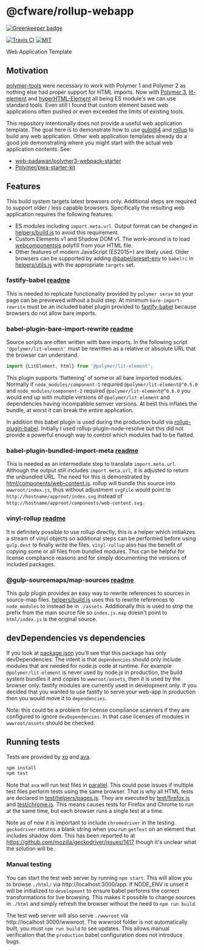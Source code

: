 # @cfware/rollup-webapp

[![Greenkeeper badge](https://badges.greenkeeper.io/cfware/rollup-webapp.svg)](https://greenkeeper.io/)

[![Travis CI][travis-image]][travis-url]
[![MIT][license-image]](LICENSE)

Web Application Template


## Motivation

[polymer-tools] were necessary to work with Polymer 1 and Polymer 2 as nothing else
had proper support for HTML imports.  Now with [Polymer 3], [lit-element] and
[hyperHTML-Element] all being ES module's we can use standard tools.  Even still I
found that custom element based web applications often pushed or even exceeded the
limits of existing tools.

This repository intentionally does not provide a useful web application template.  The
goal here is to demonstrate how to use [gulp@4] and [rollup] to build any web application.
Other web application templates already do a good job demonstrating where you might start
with the actual web application contents.  See:

* [web-padawan/polymer3-webpack-starter]
* [Polymer/pwa-starter-kit]


## Features

This build system targets latest browsers only.  Additional steps are required to support
older / less capable browsers.  Specifically the resulting web application requires the
following features:

* ES modules including `import.meta.url`.  Output format can be changed in [helpers/build.js]
to avoid this requirement.
* Custom Elements v1 and Shadow DOM v1.  The work-around is to load [webcomponentsjs]
polyfill from your HTML file.
* Other features of modern JavaScript (ES2015+) are likely used.  Older browsers can be
supported by adding [@babel/preset-env] to `babelrc` in [helpers/utils.js] with the
appropriate `targets` set.


### fastify-babel [readme](https://github.com/cfware/fastify-babel#readme)

This is needed to replicate functionality provided by `polymer serve` so your page can
be previewed without a build step.  At minimum `bare-import-rewrite` must be an included
babel plugin provided to [fastify-babel] because browsers do not allow bare imports.


### babel-plugin-bare-import-rewrite [readme](https://github.com/cfware/babel-plugin-bare-import-rewrite#readme)

Source scripts are often written with bare imports.  In the following script
`'@polymer/lit-element'` must be rewritten as a relative or absolute URL that the
browser can understand.

```js
import {LitElement, html} from '@polymer/lit-element';
```

This plugin supports 'flattening' of some or all bare imported modules.  Normally
if `node_modules/component-1` required `@polymer/lit-element@^0.5.0` and
`node_modules/component-2` required `@polymer/lit-element@^0.6.0` you would end up
with multiple versions of `@polymer/lit-element` and dependencies having incompatible
semver versions.  At best this inflates the bundle, at worst it can break the entire
application.

In addition this babel plugin is used during the production build via
[rollup-plugin-babel].  Initially I used rollup-plugin-node-resolve but this did not
provide a powerful enough way to control which modules had to be flatted.


### babel-plugin-bundled-import-meta [readme](https://github.com/cfware/babel-plugin-bundled-import-meta#readme)

This is needed as an intermediate step to translate `import.meta.url`.  Although the output
still includes `import.meta.url`, it is adjusted to return the unbundled URL.  The need for
this is demonstrated by [html/components/web-content.js].  rollup will bundle this source
into `wwwroot/index.js`, thus without adjustment `svgFile` would point to `http://hostname/approot/index.svg`
instead of `http://hostname/approot/components/web-content.svg`.


### vinyl-rollup [readme](https://github.com/cfware/vinyl-rollup#readme)

It is definitely possible to use rollup directly, this is a helper which initializes a stream
of vinyl objects so additional steps can be performed before using `gulp.dest` to finally
write the files.  `vinyl-rollup` also has the benefit of copying some or all files from
bundled modules.  This can be helpful for license compliance reasons and for simply
documenting the versions of included packages.


### @gulp-sourcemaps/map-sources [readme](https://github.com/gulp-sourcemaps/map-sources#readme)

This gulp plugin provides an easy way to rewrite references to sources in source-map files.
[helpers/build.js] uses this to rewrite references to `node_modules` to instead be in `./assets`.
Additionally this is used to strip the prefix from the main source file so `index.js.map` doesn't
point to `html/index.js` is the original source.


## devDependencies vs dependencies

If you look at [package.json] you'll see that this package has only devDependencies.  The
intent is that `dependencies` should only include modules that are needed for node.js
code at runtime.  For example `@polymer/lit-element` is never used by node.js in production,
the build system bundles it and copies to `wwwroot/assets`, then it is used by the browser only.
fastify modules are currently used in development only.  If you decided that you wanted to
use fastify to serve your web-app in production then you would move it to `dependencies`.

Note: this could be a problem for license compliance scanners if they are configured to
ignore `devDependencies`.  In that case licenses of modules in `wwwroot/assets` should be
checked.


## Running tests

Tests are provided by [xo] and [ava].

```sh
npm install
npm test
```

Note that `ava` will run test files in [parallel](https://github.com/avajs/ava#process-isolation).
This could pose issues if multiple test files perform tests using the same browser.  That
is why all HTML tests are declared in [test/helpers/pages.js].  They are executed by
[test/firefox.js] and [test/chrome.js].  This means causes tests for Firefox and Chrome to run
at the same time, but each browser runs a single test at a time.

Note as of now it is important to include `chromedriver` in the testing.  `geckodriver`
returns a blank string when you run `getText` on an element that includes shadow dom.
This has been reported to at https://github.com/mozilla/geckodriver/issues/1417 though
it's unclear what the solution will be.

### Manual testing

You can start the test web server by running `npm start`.  This will allow you to browse
`./html/` via http://localhost:3000/app.  If NODE_ENV is unset it will be initialized to
`development` to ensure babel performs the correct transformations for live browsing.  This
makes it possible to change sources in `./html` and simply refresh the browser without
the need to `npm run build`.

The test web server will also serve `./wwwroot` via http://localhost:3000/wwwroot.  The wwwroot
folder is not automatically built, you must `npm run build` to see updates.  This allows
manual verification that the `production` babel configuration does not introduce bugs.


[travis-image]: https://travis-ci.org/cfware/rollup-webapp.svg?branch=master
[travis-url]: https://travis-ci.org/cfware/rollup-webapp
[license-image]: https://img.shields.io/github/license/cfware/rollup-webapp.svg

[polymer-tools]: https://github.com/Polymer/tools
[Polymer 3]: https://www.polymer-project.org/3.0/docs/about_30
[lit-element]: https://github.com/Polymer/lit-element/blob/master/README.md
[hyperHTML-Element]: https://github.com/WebReflection/hyperHTML-Element#readme
[fastify-babel]: https://github.com/cfware/fastify-babel#readme
[web-padawan/polymer3-webpack-starter]: https://github.com/web-padawan/polymer3-webpack-starter#readme
[Polymer/pwa-starter-kit]: https://github.com/Polymer/pwa-starter-kit#readme
[webcomponentsjs]: https://github.com/webcomponents/webcomponentsjs#readme
[gulp@4]: https://gulpjs.com/
[rollup]: https://rollupjs.org/guide/en
[rollup-plugin-babel]: https://github.com/rollup/rollup-plugin-babel#readme
[xo]: https://github.com/xojs/xo#readme
[ava]: https://github.com/avajs/ava#readme
[@babel/preset-env]: https://babeljs.io/docs/en/babel-preset-env#options

[package.json]: https://github.com/cfware/rollup-webapp/blob/master/package.json
[helpers/utils.js]: https://github.com/cfware/rollup-webapp/blob/master/helpers/utils.js
[helpers/build.js]: https://github.com/cfware/rollup-webapp/blob/master/helpers/build.js
[html/components/web-content.js]: https://github.com/cfware/rollup-webapp/blob/master/html/components/web-content.js
[test/firefox.js]: https://github.com/cfware/rollup-webapp/blob/master/test/firefox.js
[test/chrome.js]: https://github.com/cfware/rollup-webapp/blob/master/test/chrome.js
[test/helpers/pages.js]: https://github.com/cfware/rollup-webapp/blob/master/test/helpers/pages.js
